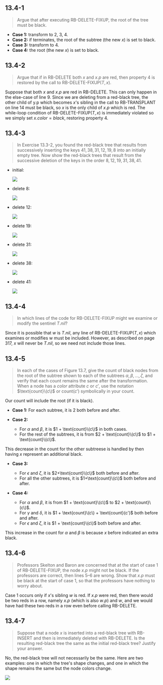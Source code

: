 ## 13.4-1

> Argue that after executing $\text{RB-DELETE-FIXUP}$, the root of the tree must be black.

- **Case 1:** transform to 2, 3, 4.
- **Case 2:** if terminates, the root of the subtree (the new $x$) is set to black.
- **Case 3:** transform to 4.
- **Case 4:** the root (the new $x$) is set to black.

## 13.4-2

> Argue that if in $\text{RB-DELETE}$ both $x$ and $x.p$ are red, then property 4 is restored by the call to $\text{RB-DELETE-FIXUP}(T, x)$.

Suppose that both $x$ and $x.p$ are red in $\text{RB-DELETE}$. This can only happen
in the else-case of line 9. Since we are deleting from a red-black tree, the other child of y.p which becomes $x$'s sibling in the call to $\text{RB-TRANSPLANT}$ on line 14 must be black, so $x$ is the only child of $x.p$ which is red. The while-loop condition of $\text{RB-DELETE-FIXUP}(T, x)$ is immediately violated so we simply set $x.color = black$, restoring property 4.

## 13.4-3

> In Exercise 13.3-2, you found the red-black tree that results from successively inserting the keys $41, 38, 31, 12, 19, 8$ into an initially empty tree. Now show the red-black trees that result from the successive deletion of the keys in the order $8, 12, 19, 31, 38, 41$.

- initial:

    ![](../img/13.4-3-1.png)

- delete $8$:

    ![](../img/13.4-3-2.png)

- delete $12$:

    ![](../img/13.4-3-3.png)

- delete $19$:

    ![](../img/13.4-3-4.png)

- delete $31$:

    ![](../img/13.4-3-5.png)

- delete $38$:

    ![](../img/13.4-3-6.png)

- delete $41$:

    ![](../img/13.4-3-7.png)

## 13.4-4 

> In which lines of the code for $\text{RB-DELETE-FIXUP}$ might we examine or modify the sentinel $T.nil$?

Since it is possible that $w$ is $T.nil$, any line of $\text{RB-DELETE-FIXUP}(T, x)$ which examines or modifies w must be included. However, as described on page 317, $x$ will never be $T.nil$, so we need not include those lines.

## 13.4-5

> In each of the cases of Figure 13.7, give the count of black nodes from the root of the subtree shown to each of the subtrees $\alpha, \beta, \ldots, \zeta$, and verify that each count remains the same after the transformation. When a node has a $color$ attribute $c$ or $c'$, use the notation $\text{count}\(c\)$ or $\text{count}(c')$ symbolically in your count.

Our count will include the root (if it is black).

- **Case 1:** For each subtree, it is $2$ both before and after.

- **Case 2:** 
    - For $\alpha$ and $\beta$, it is $1 + \text{count}\(c\)$ in both cases. 
    - For the rest of the subtrees, it is from $2 + \text{count}\(c\)$ to $1 + \text{count}\(c\)$. 

This decrease in the count for the other subtreese is handled by then having $x$ represent an additional black.

- **Case 3:** 
    - For $\epsilon$ and $\zeta$, it is $2+\text{count}\(c\)$ both before and after.
    - For all the other subtrees, it is $1+\text{count}\(c\)$ both before and after.

- **Case 4:** 
    - For $\alpha$ and $\beta$, it is from $1 + \text{count}\(c\)$ to $2 + \text{count}\(c\)$. 
    - For $\gamma$ and $\delta$, it is $1 + \text{count}\(c\) + \text{count}(c')$ both before and after. 
    - For $\epsilon$ and $\zeta$, it is $1 + \text{count}\(c\)$ both before and after. 
    
This increase in the count for $\alpha$ and $\beta$ is because $x$ before indicated an extra black.

## 13.4-6

> Professors Skelton and Baron are concerned that at the start of case 1 of $\text{RB-DELETE-FIXUP}$, the node $x.p$ might not be black. If the professors are correct, then lines 5–6 are wrong. Show that $x.p$ must be black at the start of case 1, so that the professors have nothing to worry about.

Case 1 occurs only if $x$'s sibling $w$ is red. If $x.p$ were red, then there would be two reds in a row, namely $x.p$ (which is also $w.p$) and $w$, and we would have had these two reds in a row even before calling $\text{RB-DELETE}$.

## 13.4-7

> Suppose that a node $x$ is inserted into a red-black tree with $\text{RB-INSERT}$ and then is immediately deleted with $\text{RB-DELETE}$. Is the resulting red-black tree the same as the initial red-black tree? Justify your answer.

No, the red-black tree will not necessarily be the same. Here are two examples: one in which the tree's shape changes, and one in which the shape remains the same but the node colors change.

![](../img/13.4-7.png)

